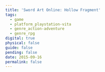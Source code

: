 ```yaml
---
title: 'Sword Art Online: Hollow Fragment'
tags:
  - game
  - platform_playstation-vita
  - genre_action-adventure
  - genre_rpg
digital: true
physical: false
guide: false
pending: false
date: 2015-09-16
permalink: false
---
```

